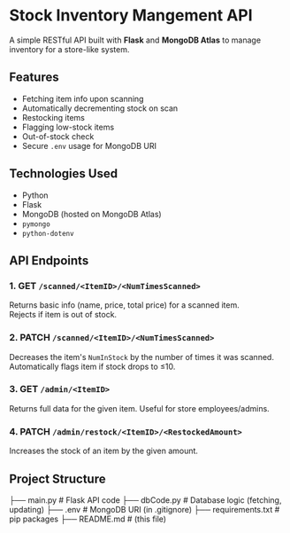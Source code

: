 # Stock Inventory Mangement API

A simple RESTful API built with **Flask** and **MongoDB Atlas** to manage inventory for a store-like system.

## Features
- Fetching item info upon scanning
- Automatically decrementing stock on scan
- Restocking items
- Flagging low-stock items
- Out-of-stock check
- Secure `.env` usage for MongoDB URI
  
## Technologies Used
- Python
- Flask
- MongoDB (hosted on MongoDB Atlas)
- `pymongo`
- `python-dotenv`

## API Endpoints

### 1. **GET** `/scanned/<ItemID>/<NumTimesScanned>`
Returns basic info (name, price, total price) for a scanned item.  
Rejects if item is out of stock.

### 2. **PATCH** `/scanned/<ItemID>/<NumTimesScanned>`
Decreases the item's `NumInStock` by the number of times it was scanned.  
Automatically flags item if stock drops to ≤10.

### 3. **GET** `/admin/<ItemID>`
Returns full data for the given item. Useful for store employees/admins.

### 4. **PATCH** `/admin/restock/<ItemID>/<RestockedAmount>`
Increases the stock of an item by the given amount.

## Project Structure
├── main.py          # Flask API code
├── dbCode.py        # Database logic (fetching, updating)
├── .env             # MongoDB URI (in .gitignore)
├── requirements.txt # pip packages
├── README.md        # (this file)
